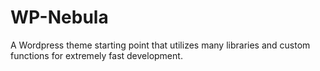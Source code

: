 WP-Nebula
=========

A Wordpress theme starting point that utilizes many libraries and custom functions for extremely fast development.
